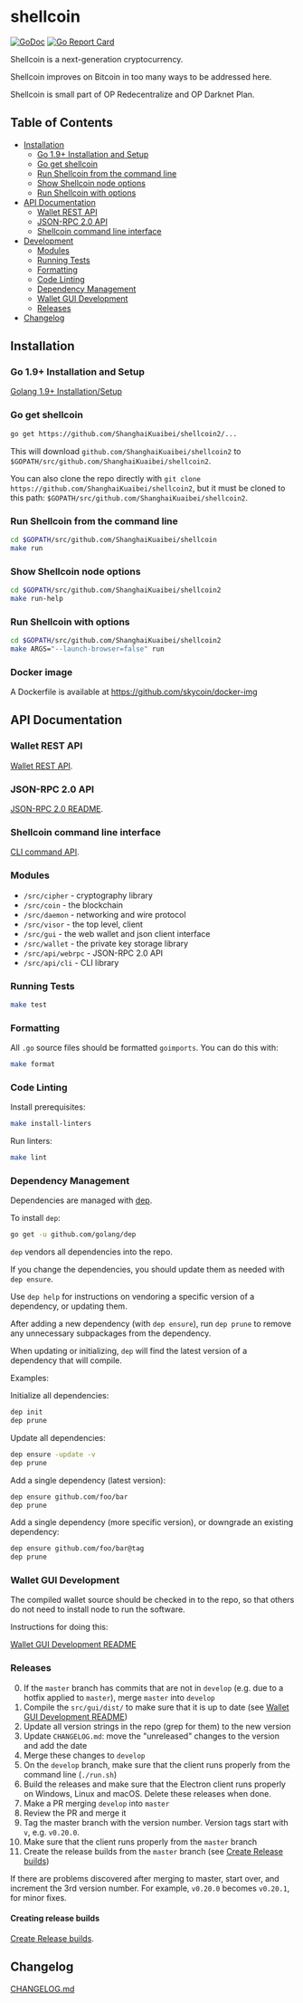 # shellcoin

 [![GoDoc](https://godoc.org/github.com/ShanghaiKuaibei/shellcoin2?status.svg)](https://godoc.org/github.com/ShanghaiKuaibei/shellcoin2) [![Go Report Card](https://goreportcard.com/badge/github.com/ShanghaiKuaibei/shellcoin2)](https://goreportcard.com/report/github.com/ShanghaiKuaibei/shellcoin2)

Shellcoin is a next-generation cryptocurrency.

Shellcoin improves on Bitcoin in too many ways to be addressed here.

Shellcoin is small part of OP Redecentralize and OP Darknet Plan.

## Table of Contents

<!-- MarkdownTOC depth="2" autolink="true" bracket="round" -->

- [Installation](#installation)
    - [Go 1.9+ Installation and Setup](#go-19-installation-and-setup)
    - [Go get shellcoin](#go-get-shellcoin)
    - [Run Shellcoin from the command line](#run-shellcoin-from-the-command-line)
    - [Show Shellcoin node options](#show-shellcoin-node-options)
    - [Run Shellcoin with options](#run-shellcoin-with-options)
- [API Documentation](#api-documentation)
    - [Wallet REST API](#wallet-rest-api)
    - [JSON-RPC 2.0 API](#json-rpc-20-api)
    - [Shellcoin command line interface](#shellcoin-command-line-interface)
- [Development](#development)
    - [Modules](#modules)
    - [Running Tests](#running-tests)
    - [Formatting](#formatting)
    - [Code Linting](#code-linting)
    - [Dependency Management](#dependency-management)
    - [Wallet GUI Development](#wallet-gui-development)
    - [Releases](#releases)
- [Changelog](#changelog)

<!-- /MarkdownTOC -->

## Installation

### Go 1.9+ Installation and Setup

[Golang 1.9+ Installation/Setup](./Installation.md)

### Go get shellcoin

```sh
go get https://github.com/ShanghaiKuaibei/shellcoin2/...
```

This will download `github.com/ShanghaiKuaibei/shellcoin2` to `$GOPATH/src/github.com/ShanghaiKuaibei/shellcoin2`.

You can also clone the repo directly with `git clone https://github.com/ShanghaiKuaibei/shellcoin2`,
but it must be cloned to this path: `$GOPATH/src/github.com/ShanghaiKuaibei/shellcoin2`.

### Run Shellcoin from the command line

```sh
cd $GOPATH/src/github.com/ShanghaiKuaibei/shellcoin
make run
```

### Show Shellcoin node options

```sh
cd $GOPATH/src/github.com/ShanghaiKuaibei/shellcoin2
make run-help
```

### Run Shellcoin with options

```sh
cd $GOPATH/src/github.com/ShanghaiKuaibei/shellcoin2
make ARGS="--launch-browser=false" run
```

### Docker image

A Dockerfile is available at https://github.com/skycoin/docker-img

## API Documentation

### Wallet REST API

[Wallet REST API](src/gui/README.md).

### JSON-RPC 2.0 API

[JSON-RPC 2.0 README](src/api/webrpc/README.md).

### Shellcoin command line interface

[CLI command API](cmd/cli/README.md).

### Modules

* `/src/cipher` - cryptography library
* `/src/coin` - the blockchain
* `/src/daemon` - networking and wire protocol
* `/src/visor` - the top level, client
* `/src/gui` - the web wallet and json client interface
* `/src/wallet` - the private key storage library
* `/src/api/webrpc` - JSON-RPC 2.0 API
* `/src/api/cli` - CLI library

### Running Tests

```sh
make test
```

### Formatting

All `.go` source files should be formatted `goimports`.  You can do this with:

```sh
make format
```

### Code Linting

Install prerequisites:

```sh
make install-linters
```

Run linters:

```sh
make lint
```

### Dependency Management

Dependencies are managed with [dep](https://github.com/golang/dep).

To install `dep`:

```sh
go get -u github.com/golang/dep
```

`dep` vendors all dependencies into the repo.

If you change the dependencies, you should update them as needed with `dep ensure`.

Use `dep help` for instructions on vendoring a specific version of a dependency, or updating them.

After adding a new dependency (with `dep ensure`), run `dep prune` to remove any unnecessary subpackages from the dependency.

When updating or initializing, `dep` will find the latest version of a dependency that will compile.

Examples:

Initialize all dependencies:

```sh
dep init
dep prune
```

Update all dependencies:

```sh
dep ensure -update -v
dep prune
```

Add a single dependency (latest version):

```sh
dep ensure github.com/foo/bar
dep prune
```

Add a single dependency (more specific version), or downgrade an existing dependency:

```sh
dep ensure github.com/foo/bar@tag
dep prune
```

### Wallet GUI Development

The compiled wallet source should be checked in to the repo, so that others do not need to install node to run the software.

Instructions for doing this:

[Wallet GUI Development README](src/gui/static/README.md)

### Releases

0. If the `master` branch has commits that are not in `develop` (e.g. due to a hotfix applied to `master`), merge `master` into `develop`
1. Compile the `src/gui/dist/` to make sure that it is up to date (see [Wallet GUI Development README](src/gui/static/README.md))
2. Update all version strings in the repo (grep for them) to the new version
3. Update `CHANGELOG.md`: move the "unreleased" changes to the version and add the date
4. Merge these changes to `develop`
5. On the `develop` branch, make sure that the client runs properly from the command line (`./run.sh`)
6. Build the releases and make sure that the Electron client runs properly on Windows, Linux and macOS. Delete these releases when done.
7. Make a PR merging `develop` into `master`
8. Review the PR and merge it
9. Tag the master branch with the version number. Version tags start with `v`, e.g. `v0.20.0`.
10. Make sure that the client runs properly from the `master` branch
11. Create the release builds from the `master` branch (see [Create Release builds](electron/README.md))

If there are problems discovered after merging to master, start over, and increment the 3rd version number.
For example, `v0.20.0` becomes `v0.20.1`, for minor fixes.

#### Creating release builds

[Create Release builds](electron/README.md).

## Changelog

[CHANGELOG.md](CHANGELOG.md)
